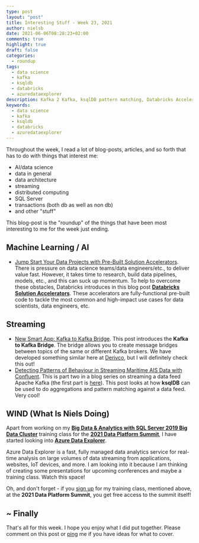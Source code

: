 ```yaml
---
type: post
layout: "post"
title: Interesting Stuff - Week 23, 2021
author: nielsb
date: 2021-06-06T08:28:23+02:00
comments: true
highlight: true
draft: false
categories:
  - roundup
tags:
  - data science
  - kafka
  - ksqldb
  - databricks
  - azuredataexplorer
description: Kafka 2 Kafka, ksqlDB pattern matching, Databricks Accelerators, Azure Data Explorer, and other interesting topics.
keywords:
  - data science
  - kafka
  - ksqldb
  - databricks
  - azuredataexplorer   
---
```


Throughout the week, I read a lot of blog-posts, articles, and so forth that has to do with things that interest me:

* AI/data science
* data in general
* data architecture
* streaming
* distributed computing
* SQL Server
* transactions (both db as well as non db)
* and other "stuff"

This blog-post is the "roundup" of the things that have been most interesting to me for the week just ending.

<!--more-->

## Machine Learning / AI

* [Jump Start Your Data Projects with Pre-Built Solution Accelerators][1]. There is pressure on data science teams/data engineers/etc., to deliver value fast. However, it takes time to research, build data pipelines, models, etc., and this can suck up momentum. To help to overcome these obstacles, Databricks introduces in this blog post [**Databricks Solution Accelerators**][2]. These accelerators are fully-functional pre-built code to tackle the most common and high-impact use cases for data scientists, data engineers, etc.

## Streaming

* [New Smart App: Kafka to Kafka Bridge][3]. This post introduces the **Kafka to Kafka Bridge**. The bridge allows you to create message bridges between topics of the same or different Kafka brokers. We have developed something similar here at [Derivco](/derivco), but I will definitely check this out!
* [Detecting Patterns of Behaviour in Streaming Maritime AIS Data with Confluent][4]. This is part two in a blog series on streaming a data feed Apache Kafka (the first part is [here][5]). This post looks at how **ksqlDB** can be used to do aggregations and pattern matching against a data feed. Very cool!

## WIND (What Is Niels Doing)

Apart from working on my [**Big Data & Analytics with SQL Server 2019 Big Data Cluster**][6] training class for the [**2021 Data Platform Summit**][7], I have started looking into [**Azure Data Explorer**][8]. 

Azure Data Explorer is a fast, fully managed data analytics service for real-time analysis on large volumes of data streaming from applications, websites, IoT devices, and more. I am looking into it because I am thinking of creating some presentations for upcoming conferences and maybe a training class. Watch this space!

Oh, and don't forget - if you [sign up][6] for my training class, mentioned above, at the **2021 Data Platform Summit**, you get free access to the summit itself!

## ~ Finally

That's all for this week. I hope you enjoy what I did put together. Please comment on this post or [ping][ma] me if you have ideas for what to cover.

[ma]: mailto:niels.it.berglund@gmail.com
[mp]: https://blog.acolyer.org
[iq]: https://www.infoq.com/
[ew]: http://sqlonice.com/
[re]: http://blog.revolutionanalytics.com
[sqsk]: https://www.sqlskills.com
[mdaveyblog]: https://mdavey.wordpress.com/
[charlblog]: https://charlla.com/

[jovpop]: https://twitter.com/JovanPop_MSFT
[bobw]: https://twitter.com/bobwardms
[revod]: https://twitter.com/revodavid
[lonny]: https://twitter.com/sqL_handLe
[ewtw]: https://twitter.com/sqlOnIce
[buckw]: https://twitter.com/BuckWoodyMSFT
[mattw]: https://twitter.com/matthewwarren
[murba]: https://twitter.com/muratdemirbas
[daveda]: https://twitter.com/davidthecoder
[adcol]: https://twitter.com/adriancolyer
[jesrod]: https://twitter.com/jrdothoughts
[tomaz]: https://twitter.com/tomaz_tsql
[dataart]: https://twitter.com/dataartisans
[luis]: https://twitter.com/luis_de_sousa
[benstop]: https://twitter.com/benstopford
[conflu]: https://twitter.com/confluentinc
[tylert]: https://twitter.com/tyler_treat
[andrewng]: https://twitter.com/AndrewYNg
[lawr]: https://twitter.com/bytezn
[jue]: https://twitter.com/b0rk
[yan]: https://twitter.com/theburningmonk
[danny]: https://twitter.com/g9yuayon
[rmoff]: https://twitter.com/rmoff
[ryansw]: https://twitter.com/ryanswanstrom
[pabloc]: https://twitter.com/pabloc_ds
[mklep]: https://twitter.com/martinkl
[mdavey]: https://twitter.com/matt_davey
[jboner]: https://twitter.com/jboner
[joeduff]: https://twitter.com/funcOfJoe
[charl]: https://twitter.com/charllamprecht
[dbricks]: https://twitter.com/databricks
[adsit]: https://twitter.com/SitnikAdam
[vicky]: https://twitter.com/vickyharp
[dscentral]: https://twitter.com/DataScienceCtrl
[natemc]: https://twitter.com/natemcmaster
[ads]: https://twitter.com/azuredatastudio
[travw]: https://twitter.com/radtravis
[emilk]: https://twitter.com/IsTheArchitect
[netflx]: https://netflixtechblog.com/

[1]: https://databricks.com/blog/2021/06/02/jump-start-your-data-projects-with-pre-built-solution-accelerators.html
[2]: https://databricks.com/solutions/accelerators
[3]: https://blog.flowdirector.io/new-smart-app-kafka-to-kafka-bridge-788883a68e63
[4]: https://www.confluent.io/blog/streaming-data-with-confluent-and-ksqldb-for-new-use-cases-with-ais/
[5]: https://www.confluent.io/blog/streaming-etl-and-analytics-for-real-time-location-tracking/
[6]: https://dataplatformgeeks.com/dps2021/product/big-data-analytics-with-sql-server-2019-big-data-cluster-by-niels-berglund/
[7]: https://dataplatformgeeks.com/dps2021/
[8]: https://docs.microsoft.com/en-us/azure/data-explorer/data-explorer-overview
